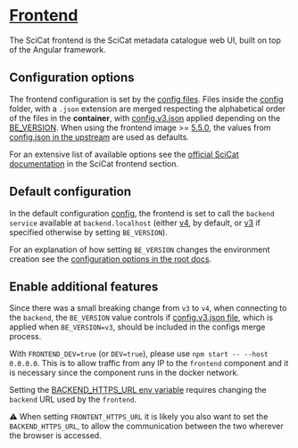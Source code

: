 # [Frontend](https://github.com/SciCatProject/frontend)

The SciCat frontend is the SciCat metadata catalogue web UI, built on top of the Angular framework.

## Configuration options

The frontend configuration is set by the [config files](./config/). Files inside the [config](./config/) folder, with a
`.json` extension are merged respecting the alphabetical order of the files in the **container**, with
[config.v3.json](./config/config.v3.json) applied depending on the
[BE_VERSION](../../README.md#docker-compose-profiles-and-env-variables-configuration-options).
When using the frontend image >= [5.5.0](https://github.com/SciCatProject/frontend/releases/tag/v5.5.0), the values
from [config.json in the upstream](https://github.com/SciCatProject/frontend/blob/master/src/assets/config.json)
are used as defaults.

For an extensive list of available options see the
[official SciCat documentation](https://scicatproject.github.io/documentation/Development/v3.x/Configuration.html#scicat-frontend)
in the SciCat frontend section.

## Default configuration

In the default configuration [config](./config/), the frontend is set to call the `backend service` available at
`backend.localhost` (either [v4](../backend/services/v4/), by default, or [v3](../backend/services/v3/) if specified
otherwise by setting `BE_VERSION`).

For an explanation of how setting `BE_VERSION` changes the environment creation see the
[configuration options in the root docs](../../README.md#docker-compose-profiles-and-env-variables-configuration-options).

## Enable additional features

Since there was a small breaking change from `v3` to `v4`, when connecting to the `backend`, the `BE_VERSION` value
controls if [config.v3.json file](./config/config.v3.json), which is applied when `BE_VERSION=v3`, should be included in
the configs merge process.

With `FRONTEND_DEV=true` (or `DEV=true`), please use `npm start -- --host 0.0.0.0`. This is to allow traffic from any
IP to the `frontend` component and it is necessary since the component runs in the docker network.

Setting the [BACKEND_HTTPS_URL env variable](../../.env) requires changing the `backend` URL used by the `frontend`.

:warning: When setting `FRONTENT_HTTPS_URL` it is likely you also want to set the `BACKEND_HTTPS_URL`, to allow the
communication between the two wherever the browser is accessed.
